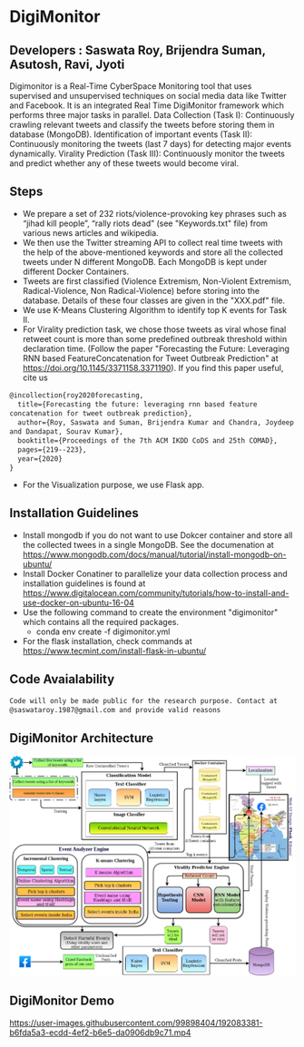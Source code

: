 # DigiMonitor
## Developers : __Saswata Roy, Brijendra Suman, Asutosh, Ravi, Jyoti__
Digimonitor is a Real-Time CyberSpace Monitoring tool that uses supervised and unsupervised techniques on social media data like Twitter and Facebook. It is an integrated Real Time DigiMonitor framework which performs three major tasks in parallel. Data Collection (Task I): Continuously crawling relevant tweets and classify the tweets before storing them in database (MongoDB). Identification of important events (Task II): Continuously monitoring the tweets (last 7 days) for detecting major events dynamically. Virality Prediction (Task III): Continuously monitor the tweets and predict whether any of these tweets would become viral.


## Steps
* We prepare a set of 232 riots/violence-provoking key phrases such as “jihad kill people”, “rally riots dead” (see "Keywords.txt" file) from various news articles and wikipedia.
* We then use the Twitter streaming API to collect real time tweets with the help of the above-mentioned keywords and store all the collected tweets under N different MongoDB. Each MongoDB is kept under different Docker Containers.
* Tweets are first classified (Violence Extremism, Non-Violent Extremism, Radical-Violence, Non Radical-Violence) before storing into the database. Details of these four classes are given in the "XXX.pdf" file.
* We use K-Means Clustering Algorithm to identify top K events for Task II.
* For Virality prediction task, we chose those tweets as viral whose final retweet count is more than some predefined outbreak threshold within declaration time. (Follow the paper "Forecasting the Future: Leveraging RNN based FeatureConcatenation for Tweet Outbreak Prediction" at https://doi.org/10.1145/3371158.3371190). If you find this paper useful, cite us
~~~~
@incollection{roy2020forecasting,
  title={Forecasting the future: leveraging rnn based feature concatenation for tweet outbreak prediction},
  author={Roy, Saswata and Suman, Brijendra Kumar and Chandra, Joydeep and Dandapat, Sourav Kumar},
  booktitle={Proceedings of the 7th ACM IKDD CoDS and 25th COMAD},
  pages={219--223},
  year={2020}
}

~~~~
* For the Visualization purpose, we use Flask app.


## Installation Guidelines
- Install mongodb if you do not want to use Dokcer container and store all the collected twees in a single MongoDB. See the documenation at https://www.mongodb.com/docs/manual/tutorial/install-mongodb-on-ubuntu/
- Install Docker Conatiner to parallelize your data collection process and installation guidelines is found at https://www.digitalocean.com/community/tutorials/how-to-install-and-use-docker-on-ubuntu-16-04
- Use the following command to create the environment "digimonitor" which contains all the required packages. 
    - conda env create -f digimonitor.yml
- For the flask installation, check commands at https://www.tecmint.com/install-flask-in-ubuntu/




## Code Avaialability
~~~~
Code will only be made public for the research purpose. Contact at @saswataroy.1987@gmail.com and provide valid reasons 
~~~~

## DigiMonitor Architecture

![](DigiMonitor.png)


## DigiMonitor Demo

https://user-images.githubusercontent.com/99898404/192083381-b6fda5a3-ecdd-4ef2-b6e5-da0906db9c71.mp4
